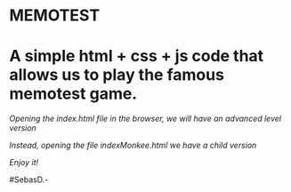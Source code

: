 MEMOTEST
========

# A simple html + css + js code that allows us to play the famous memotest game.

*Opening the index.html file in the browser, we will have an advanced level version*

*Instead, opening the file indexMonkee.html we have a child version*

*Enjoy it!*

#SebasD.-
